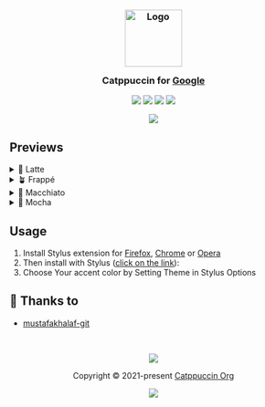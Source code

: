 <h3 align="center">
	<img src="https://raw.githubusercontent.com/catppuccin/catppuccin/main/assets/logos/exports/1544x1544_circle.png" width="100" alt="Logo"/><br/>
	<img src="https://raw.githubusercontent.com/catppuccin/catppuccin/main/assets/misc/transparent.png" height="30" width="0px"/>
	Catppuccin for <a href="https://google.com">Google</a>
	<img src="https://raw.githubusercontent.com/catppuccin/catppuccin/main/assets/misc/transparent.png" height="30" width="0px"/>
</h3>

<p align="center">
	<a href="https://github.com/mustafakhalaf-git/google/stargazers"><img src="https://img.shields.io/github/stars/mustafakhalaf-git/google?colorA=363a4f&colorB=b7bdf8&style=for-the-badge"></a>
	<a href="https://github.com/mustafakhalaf-git/google/issues"><img src="https://img.shields.io/github/issues/mustafakhalaf-git/google?colorA=363a4f&colorB=f5a97f&style=for-the-badge"></a>
	<a href="https://github.com/mustafakhalaf-git/google/contributors"><img src="https://img.shields.io/github/contributors/mustafakhalaf-git/google?colorA=363a4f&colorB=a6da95&style=for-the-badge"></a>
  <a href="https://raw.githubusercontent.com/mustafakhalaf-git/google/main/src/GoogleCatppuccin.user.css"><img src="https://img.shields.io/badge/stylus-install-cba6f7?colorA=363a4f&style=for-the-badge"></a>
</p>

<p align="center">
	<img src="https://raw.githubusercontent.com/mustafakhalaf-git/google/main/assets/preview.webp"/>
</p>

## Previews

<details>
<summary>🌻 Latte</summary>
<img src="https://raw.githubusercontent.com/mustafakhalaf-git/google/main/assets/latte.png"/>
</details>
<details>
<summary>🪴 Frappé</summary>
<img src="https://raw.githubusercontent.com/mustafakhalaf-git/google/main/assets/frappe.png"/>
</details>
<details>
<summary>🌺 Macchiato</summary>
<img src="https://raw.githubusercontent.com/mustafakhalaf-git/google/main/assets/macchiato.png"/>
</details>
<details>
<summary>🌿 Mocha</summary>
<img src="https://raw.githubusercontent.com/mustafakhalaf-git/google/main/assets/mocha.png"/>
</details>

## Usage

1. Install Stylus extension for [Firefox](https://addons.mozilla.org/en-US/firefox/addon/styl-us/), [Chrome](https://chrome.google.com/webstore/detail/stylus/clngdbkpkpeebahjckkjfobafhncgmne) or [Opera](https://addons.opera.com/en-gb/extensions/details/stylus/)
2. Then install with Stylus ([click on the link](https://raw.githubusercontent.com/mustafakhalaf-git/google/main/src/GoogleCatppuccin.user.css)):
3. Choose Your accent color by Setting Theme in Stylus Options

## 💝 Thanks to

- [mustafakhalaf-git](https://github.com/mustafakhalaf-git)

&nbsp;

<p align="center">
	<img src="https://raw.githubusercontent.com/catppuccin/catppuccin/main/assets/footers/gray0_ctp_on_line.svg?sanitize=true" />
</p>

<p align="center">
	Copyright &copy; 2021-present <a href="https://github.com/catppuccin" target="_blank">Catppuccin Org</a>
</p>

<p align="center">
	<a href="https://github.com/catppuccin/catppuccin/blob/main/LICENSE"><img src="https://img.shields.io/static/v1.svg?style=for-the-badge&label=License&message=MIT&logoColor=d9e0ee&colorA=363a4f&colorB=b7bdf8"/></a>
</p>
